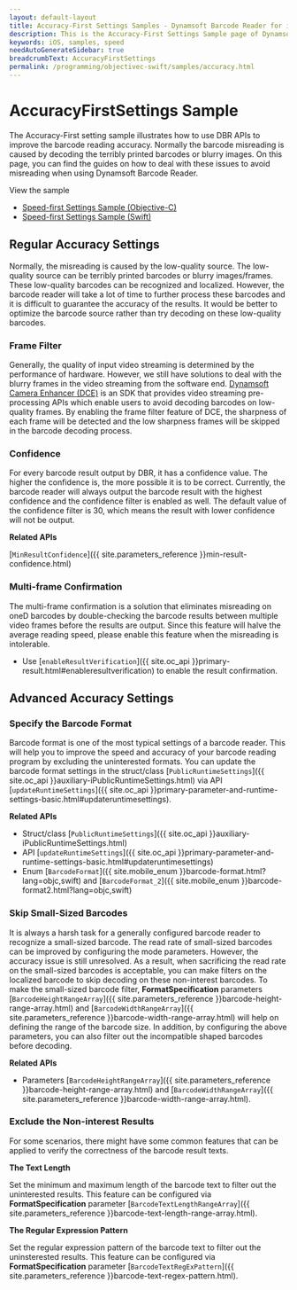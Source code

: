 ```yaml
---
layout: default-layout
title: Accuracy-First Settings Samples - Dynamsoft Barcode Reader for iOS
description: This is the Accuracy-First Settings Sample page of Dynamsoft Barcode Reader for iOS SDK.
keywords: iOS, samples, speed
needAutoGenerateSidebar: true
breadcrumbText: AccuracyFirstSettings
permalink: /programming/objectivec-swift/samples/accuracy.html
---
```


# AccuracyFirstSettings Sample

The Accuracy-First setting sample illustrates how to use DBR APIs to improve the barcode reading accuracy. Normally the barcode misreading is caused by decoding the terribly printed barcodes or blurry images. On this page, you can find the guides on how to deal with these issues to avoid misreading when using Dynamsoft Barcode Reader.

View the sample

- <a href="https://github.com/Dynamsoft/barcode-reader-mobile-samples/tree/v8.8.0/ios/Objective-C/Performance/AccuracyFirstSettingsObjC/" target="_blank">Speed-first Settings Sample (Objective-C)</a>
- <a href="https://github.com/Dynamsoft/barcode-reader-mobile-samples/tree/v8.8.0/ios/Swift/Performance/AccuracyFirstSettingsSwift/" target="_blank">Speed-first Settings Sample (Swift)</a>

## Regular Accuracy Settings

Normally, the misreading is caused by the low-quality source. The low-quality source can be terribly printed barcodes or blurry images/frames. These low-quality barcodes can be recognized and localized. However, the barcode reader will take a lot of time to further process these barcodes and it is difficult to guarantee the accuracy of the results. It would be better to optimize the barcode source rather than try decoding on these low-quality barcodes.

### Frame Filter

Generally, the quality of input video streaming is determined by the performance of hardware. However, we still have solutions to deal with the blurry frames in the video streaming from the software end. <a href="https://www.dynamsoft.com/camera-enhancer/docs/introduction/?ver=latest" target="_blank">Dynamsoft Camera Enhancer (DCE)</a> is an SDK that provides video streaming pre-processing APIs which enable users to avoid decoding barcodes on low-quality frames. By enabling the frame filter feature of DCE, the sharpness of each frame will be detected and the low sharpness frames will be skipped in the barcode decoding process.

### Confidence

For every barcode result output by DBR, it has a confidence value. The higher the confidence is, the more possible it is to be correct. Currently, the barcode reader will always output the barcode result with the highest confidence and the confidence filter is enabled as well. The default value of the confidence filter is 30, which means the result with lower confidence will not be output.

**Related APIs**

[`MinResultConfidence`]({{ site.parameters_reference }}min-result-confidence.html)

### Multi-frame Confirmation

The multi-frame confirmation is a solution that eliminates misreading on oneD barcodes by double-checking the barcode results between multiple video frames before the results are output. Since this feature will halve the average reading speed, please enable this feature when the misreading is intolerable.

- Use [`enableResultVerification`]({{ site.oc_api }}primary-result.html#enableresultverification) to enable the result confirmation.

## Advanced Accuracy Settings

### Specify the Barcode Format

Barcode format is one of the most typical settings of a barcode reader. This will help you to improve the speed and accuracy of your barcode reading program by excluding the uninterested formats. You can update the barcode format settings in the struct/class [`PublicRuntimeSettings`]({{ site.oc_api }}auxiliary-iPublicRuntimeSettings.html) via API [`updateRuntimeSettings`]({{ site.oc_api }}primary-parameter-and-runtime-settings-basic.html#updateruntimesettings).

**Related APIs**

- Struct/class [`PublicRuntimeSettings`]({{ site.oc_api }}auxiliary-iPublicRuntimeSettings.html)
- API [`updateRuntimeSettings`]({{ site.oc_api }}primary-parameter-and-runtime-settings-basic.html#updateruntimesettings)
- Enum [`BarcodeFormat`]({{ site.mobile_enum }}barcode-format.html?lang=objc,swift) and [`BarcodeFormat_2`]({{ site.mobile_enum }}barcode-format2.html?lang=objc,swift)

### Skip Small-Sized Barcodes

It is always a harsh task for a generally configured barcode reader to recognize a small-sized barcode. The read rate of small-sized barcodes can be improved by configuring the mode parameters. However, the accuracy issue is still unresolved. As a result, when sacrificing the read rate on the small-sized barcodes is acceptable, you can make filters on the localized barcode to skip decoding on these non-interest barcodes. To make the small-sized barcode filter, **FormatSpecification** parameters [`BarcodeHeightRangeArray`]({{ site.parameters_reference }}barcode-height-range-array.html) and [`BarcodeWidthRangeArray`]({{ site.parameters_reference }}barcode-width-range-array.html) will help on defining the range of the barcode size. In addition, by configuring the above parameters, you can also filter out the incompatible shaped barcodes before decoding.

**Related APIs**

- Parameters [`BarcodeHeightRangeArray`]({{ site.parameters_reference }}barcode-height-range-array.html) and [`BarcodeWidthRangeArray`]({{ site.parameters_reference }}barcode-width-range-array.html).

### Exclude the Non-interest Results

For some scenarios, there might have some common features that can be applied to verify the correctness of the barcode result texts.

**The Text Length**

Set the minimum and maximum length of the barcode text to filter out the uninterested results. This feature can be configured via **FormatSpecification** parameter [`BarcodeTextLengthRangeArray`]({{ site.parameters_reference }}barcode-text-length-range-array.html).

**The Regular Expression Pattern**

Set the regular expression pattern of the barcode text to filter out the uninsterested results. This feature can be configured via **FormatSpecification** parameter [`BarcodeTextRegExPattern`]({{ site.parameters_reference }}barcode-text-regex-pattern.html).
